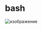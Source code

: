 # bash
![изображение](https://user-images.githubusercontent.com/76885549/164458310-2c606fc7-8fa2-4490-aa9e-3f7aa4b9833c.png)
